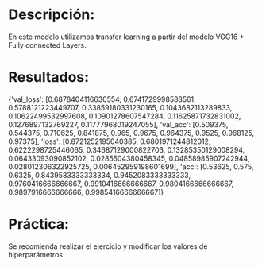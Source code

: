 # Descripción:

En este modelo utilizamos transfer learning a partir del modelo VGG16 + Fully connected Layers.

# Resultados:

{'val_loss': [0.6878404116630554, 0.6741729998588561, 0.5788121223449707, 0.33859180331230165, 0.1043682113289833, 0.10622499532997608, 0.10901278607547284, 0.11625871732831002, 0.1276897132769227, 0.11777968019247055], 'val_acc': [0.509375, 0.544375, 0.710625, 0.841875, 0.965, 0.9675, 0.964375, 0.9525, 0.968125, 0.97375], 'loss': [0.8721252195040385, 0.6801971244812012, 0.6222298725446065, 0.34687129000822703, 0.13285350129008294, 0.06433093090852102, 0.0285504380458345, 0.04858985907242944, 0.028012306322925725, 0.006452959198601699], 'acc': [0.53625, 0.575, 0.6325, 0.8439583333333334, 0.9452083333333333, 0.9760416666666667, 0.9910416666666667, 0.9804166666666667, 0.9897916666666666, 0.9985416666666667]}

# Práctica:

Se recomienda realizar el ejercicio y modificar los valores de hiperparámetros. 

